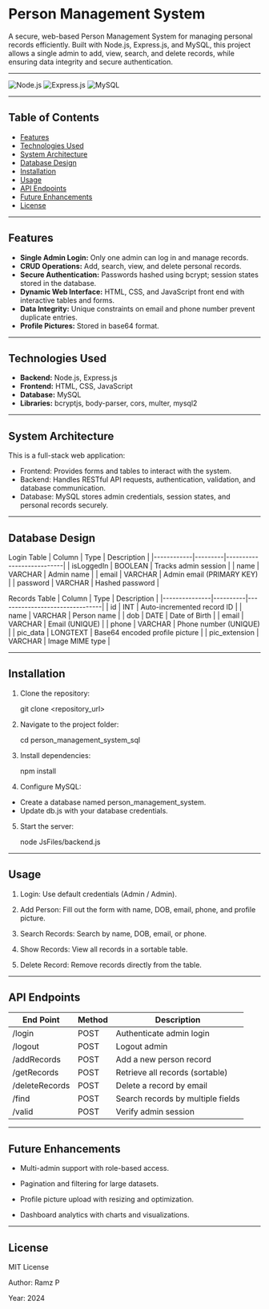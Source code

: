# Person Management System

A secure, web-based Person Management System for managing personal records efficiently. Built with Node.js, Express.js, and MySQL, this project allows a single admin to add, view, search, and delete records, while ensuring data integrity and secure authentication.

---

![Node.js](https://img.shields.io/badge/Node.js-v18-green) 
![Express.js](https://img.shields.io/badge/Express.js-v4.18-blue) 
![MySQL](https://img.shields.io/badge/MySQL-v8-lightgrey)

---

## Table of Contents

- [Features](#features)  
- [Technologies Used](#technologies-used)  
- [System Architecture](#system-architecture)  
- [Database Design](#database-design)  
- [Installation](#installation)  
- [Usage](#usage)  
- [API Endpoints](#api-endpoints)  
- [Future Enhancements](#future-enhancements)  
- [License](#license)  

---

## Features

- **Single Admin Login:** Only one admin can log in and manage records.  
- **CRUD Operations:** Add, search, view, and delete personal records.  
- **Secure Authentication:** Passwords hashed using bcrypt; session states stored in the database.  
- **Dynamic Web Interface:** HTML, CSS, and JavaScript front end with interactive tables and forms.  
- **Data Integrity:** Unique constraints on email and phone number prevent duplicate entries.  
- **Profile Pictures:** Stored in base64 format.

---

## Technologies Used

- **Backend:** Node.js, Express.js  
- **Frontend:** HTML, CSS, JavaScript  
- **Database:** MySQL  
- **Libraries:** bcryptjs, body-parser, cors, multer, mysql2  

---

## System Architecture

This is a full-stack web application:  
- Frontend: Provides forms and tables to interact with the system.  
- Backend: Handles RESTful API requests, authentication, validation, and database communication.  
- Database: MySQL stores admin credentials, session states, and personal records securely.

---

## Database Design

Login Table
| Column     | Type    | Description               |
|------------|---------|---------------------------|
| isLoggedIn | BOOLEAN | Tracks admin session      |
| name       | VARCHAR | Admin name                |
| email      | VARCHAR | Admin email (PRIMARY KEY) |
| password   | VARCHAR | Hashed password           |

Records Table
| Column        | Type     | Description                    |
|---------------|----------|--------------------------------|
| id            | INT      | Auto-incremented record ID     |
| name          | VARCHAR  | Person name                    |
| dob           | DATE     | Date of Birth                  |
| email         | VARCHAR  | Email (UNIQUE)                 |
| phone         | VARCHAR  | Phone number (UNIQUE)          |
| pic_data      | LONGTEXT | Base64 encoded profile picture |
| pic_extension | VARCHAR  | Image MIME type                |

---

## Installation

1. Clone the repository:  

   git clone <repository_url>

2. Navigate to the project folder:

   cd person_management_system_sql

3. Install dependencies:

   npm install

4. Configure MySQL:

 - Create a database named person_management_system.
 - Update db.js with your database credentials.

5. Start the server:

   node JsFiles/backend.js

---

## Usage

1. Login: Use default credentials (Admin / Admin).

2. Add Person: Fill out the form with name, DOB, email, phone, and profile picture.

3. Search Records: Search by name, DOB, email, or phone.

4. Show Records: View all records in a sortable table.

5. Delete Record: Remove records directly from the table.

---

## API Endpoints

| End Point        | Method   | Description                        |
|------------------|----------|------------------------------------|
| /login           |  POST    | Authenticate admin login           |
| /logout          |  POST    | Logout admin                       |
| /addRecords      |  POST    | Add a new person record            |
| /getRecords      |  POST    | Retrieve all records (sortable)    |            
| /deleteRecords   |  POST    | Delete a record by email           |
| /find            |  POST    | Search records by multiple fields  |
| /valid           |  POST    | Verify admin session               |

---

## Future Enhancements

- Multi-admin support with role-based access.

- Pagination and filtering for large datasets.

- Profile picture upload with resizing and optimization.

- Dashboard analytics with charts and visualizations.

---

## License

MIT License

Author: Ramz P

Year: 2024
